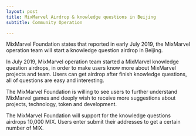 ```yaml
---
layout: post
title: MixMarvel Airdrop & knowledge questions in Beijing
subtitle: Community Operation

---
```


MixMarvel Foundation states that reported in early July 2019, the MixMarvel operation team will start a knowledge question airdrop in Beijing.

In July 2019, MixMarvel operation team started a MixMarvel knowledge question airdrops, in order to make users know more about MixMarvel projects and team. Users can get airdrop after finish knowledge questions, all of questions are easy and interesting. 

The MixMarvel Foundation is willing to see users to further understand MixMarvel games and deeply wish to receive more suggestions about projects, technology, token and development. 

The MixMarvel Foundation will support for the knowledge questions airdrops 10,000 MIX. Users enter submit their addresses to get a certain number of MIX.

